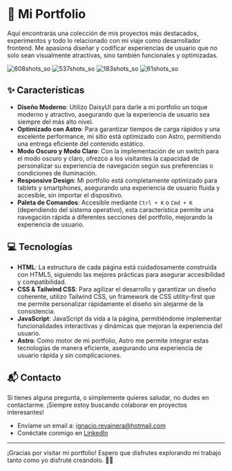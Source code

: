 # 📄 Mi Portfolio

Aquí encontrarás una colección de mis proyectos más destacados, experimentos y todo lo relacionado con mi viaje como desarrollador frontend. Me apasiona diseñar y codificar experiencias de usuario que no solo sean visualmente atractivas, sino también funcionales y optimizadas.

![608shots_so](https://github.com/ignaciorevainera/portfolio/assets/137783616/b545dd8f-41fa-4900-b4ed-a068a1e43cd4)
![537shots_so](https://github.com/ignaciorevainera/portfolio/assets/137783616/473dc209-0904-4f9a-8067-abd30feaca7e)
![183shots_so](https://github.com/ignaciorevainera/portfolio/assets/137783616/64e24f39-3b18-41ab-a99c-c0ce950e959c)
![61shots_so](https://github.com/ignaciorevainera/portfolio/assets/137783616/4d59924f-cf53-4e02-9a11-ae01b30e2aa9)


## ✨ Características

-   **Diseño Moderno**: Utilizo DaisyUI para darle a mi portfolio un toque moderno y atractivo, asegurando que la experiencia de usuario sea siempre del más alto nivel.
-   **Optimizado con Astro**: Para garantizar tiempos de carga rápidos y una excelente performance, mi sitio está optimizado con Astro, permitiendo una entrega eficiente del contenido estático.
-   **Modo Oscuro y Modo Claro**: Con la implementación de un switch para el modo oscuro y claro, ofrezco a los visitantes la capacidad de personalizar su experiencia de navegación según sus preferencias o condiciones de iluminación.
-   **Responsive Design**: Mi portfolio está completamente optimizado para tablets y smartphones, asegurando una experiencia de usuario fluida y accesible, sin importar el dispositivo.
-   **Paleta de Comandos**: Accesible mediante `Ctrl + K` o `Cmd + K` (dependiendo del sistema operativo), esta característica permite una navegación rápida a diferentes secciones del portfolio, mejorando la experiencia de usuario.

## 💻 Tecnologías

-   **HTML**: La estructura de cada página está cuidadosamente construida con HTML5, siguiendo las mejores prácticas para asegurar accesibilidad y compatibilidad.
-   **CSS & Tailwind CSS**: Para agilizar el desarrollo y garantizar un diseño coherente, utilizo Tailwind CSS, un framework de CSS utility-first que me permite personalizar rápidamente el diseño sin alejarme de la consistencia.
-   **JavaScript**: JavaScript da vida a la página, permitiéndome implementar funcionalidades interactivas y dinámicas que mejoran la experiencia del usuario.
-   **Astro**: Como motor de mi portfolio, Astro me permite integrar estas tecnologías de manera eficiente, asegurando una experiencia de usuario rápida y sin complicaciones.

## 📬 Contacto

Si tienes alguna pregunta, o simplemente quieres saludar, no dudes en contactarme. ¡Siempre estoy buscando colaborar en proyectos interesantes!

-   Envíame un email a: ignacio.revainera@hotmail.com
-   Conéctate conmigo en [LinkedIn](https://www.linkedin.com/in/ignaciorevainera/)

---

¡Gracias por visitar mi portfolio! Espero que disfrutes explorando mi trabajo tanto como yo disfruté creándolo. 🚀🎨
